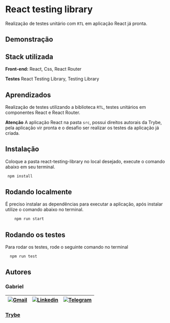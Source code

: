 # React testing library

Realização de testes unitário com `RTL` em aplicação React já pronta.
## Demonstração


## Stack utilizada

**Front-end:** React, Css, React Router

**Testes** React Testing Library, Testing Library


## Aprendizados

Realização de testes utilizando a biblioteca `RTL`, testes unitários em componentes React e React Router.

**Atenção**
A aplicação React na pasta `src`, possui direitos autorais da Trybe, pela aplicação vir pronta e o desafio ser realizar os testes da aplicação já criada.
## Instalação

Coloque a pasta react-testing-library no local desejado, execute o comando abaixo em seu terminal.

```bash
 npm install
```

## Rodando localmente

É preciso instalar as dependências para executar a aplicação, após instalar utilize o comando abaixo no terminal.

```bash
    npm run start
```

## Rodando os testes

Para rodar os testes, rode o seguinte comando no terminal

```bash
  npm run test
```


## Autores
### Gabriel

| [![Gmail](https://img.shields.io/badge/Gmail-D14836?style=for-the-badge&logo=gmail&logoColor=white)](mailto:gabrielpbenedicto@gmail.com) | [![Linkedin](https://img.shields.io/badge/LinkedIn-0077B5?style=for-the-badge&logo=linkedin&logoColor=white)](https://www.linkedin.com/in/gabrielbenedicto/) | [![Telegram](https://img.shields.io/badge/Telegram-2CA5E0?style=for-the-badge&logo=telegram&logoColor=white)](https://t.me/gabrielbenedicto) |
| ------|-------|-----|

### [Trybe](https://betrybe.com)
